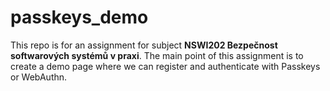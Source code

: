 # passkeys_demo

This repo is for an assignment for subject **NSWI202 Bezpečnost softwarových systémů v praxi**. The main point of this assignment is to create a demo page where we can register and authenticate with Passkeys or WebAuthn.

